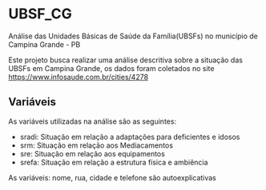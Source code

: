 # UBSF_CG

Análise das Unidades Básicas de Saúde da Família(UBSFs) no município de Campina Grande - PB

Este projeto busca realizar uma análise descritiva sobre a situação das UBSFs em Campina Grande, os dados foram coletados no site https://www.infosaude.com.br/cities/4278

## Variáveis

As variáveis utilizadas na análise são as seguintes:
  - sradi: Situação em relação a adaptações para deficientes e idosos
  - srm: Situação em relação aos Mediacamentos
  - sre: Situação em relação aos equipamentos
  - srefa: Situação em relação a estrutura física e ambiência

As variáveis: nome, rua, cidade e telefone são autoexplicativas
